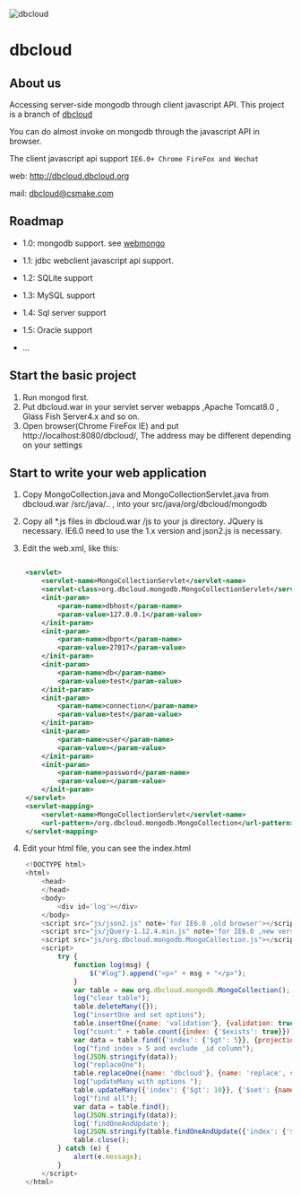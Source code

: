 ![dbcloud](https://avatars1.githubusercontent.com/u/17017373?s=460&v=4)

# dbcloud

## About us

Accessing server-side mongodb through client javascript API. This project is a branch of [dbcloud](https://github.com/csmake/dbcloud)

You can do almost invoke on mongodb through the javascript API in browser.

The client javascript api support `IE6.0+ Chrome FireFox and Wechat`

web: http://dbcloud.dbcloud.org

mail: dbcloud@csmake.com

## Roadmap

* 1.0: mongodb support. see [webmongo](https://github.com/csmake/webmongo)

* 1.1: jdbc webclient javascript api support.

* 1.2: SQLite support

* 1.3: MySQL support

* 1.4: Sql server support

* 1.5: Oracle support

* ...

## Start the basic project 

1. Run mongod first. 
2. Put dbcloud.war in your servlet server webapps ,Apache Tomcat8.0 , Glass Fish Server4.x and so on.
3. Open browser(Chrome FireFox IE) and put http://localhost:8080/dbcloud/, The address may be different depending on your settings

## Start to write your web application

1. Copy MongoCollection.java and MongoCollectionServlet.java from dbcloud.war /src/java/.. , into your src/java/org/dbcloud/mongodb

2. Copy all *.js files in dbcloud.war /js to your js directory. JQuery is necessary. IE6.0 need to use the 1.x version and json2.js is necessary.

3. Edit the web.xml, like this:

```xml

    <servlet>
        <servlet-name>MongoCollectionServlet</servlet-name>
        <servlet-class>org.dbcloud.mongodb.MongoCollectionServlet</servlet-class>
        <init-param>
            <param-name>dbhost</param-name>
            <param-value>127.0.0.1</param-value>
        </init-param>
        <init-param>
            <param-name>dbport</param-name>
            <param-value>27017</param-value>
        </init-param> 
        <init-param>
            <param-name>db</param-name>
            <param-value>test</param-value>
        </init-param>
        <init-param>
            <param-name>connection</param-name>
            <param-value>test</param-value>
        </init-param>
        <init-param>
            <param-name>user</param-name>
            <param-value></param-value>
        </init-param>
        <init-param>
            <param-name>password</param-name>
            <param-value></param-value>
        </init-param> 
    </servlet>
    <servlet-mapping>
        <servlet-name>MongoCollectionServlet</servlet-name>
        <url-pattern>/org.dbcloud.mongodb.MongoCollection</url-pattern>
    </servlet-mapping> 
```
4. Edit your html file, you can see the index.html 

```javascript
	﻿<!DOCTYPE html>
	<html>
		<head>
		</head>
		<body>
			<div id='log'></div>
		</body>
		<script src="js/json2.js" note='for IE6.0 ,old browser'></script>
		<script src="js/jQuery-1.12.4.min.js" note='for IE6.0 ,new version can use JQuery 2.x'></script>
		<script src="js/org.dbcloud.mongodb.MongoCollection.js"></script>
		<script>
			try {
				function log(msg) {
					$("#log").append("<p>" + msg + "</p>");
				}
				var table = new org.dbcloud.mongodb.MongoCollection();
				log("clear table");
				table.deleteMany({});
				log("insertOne and set options");
				table.insertOne({name: 'validation'}, {validation: true});
				log("count:" + table.count({index: {'$exists': true}}));
				var data = table.find({'index': {'$gt': 5}}, {projection: {'_id': 0}});
				log("find index > 5 and exclude _id column");
				log(JSON.stringify(data));
				log("replaceOne");
				table.replaceOne({name: 'dbcloud'}, {name: 'replace', status: 0});
				log("updateMany with options ");
				table.updateMany({'index': {'$gt': 10}}, {'$set': {name: 'updateMany', status: 100, index: 100}}, {upsert: true, validation: false});
				log("find all");
				var data = table.find();
				log(JSON.stringify(data));
				log('findOneAndUpdate');
				log(JSON.stringify(table.findOneAndUpdate({'index': {'$gt': 10}}, {'$set': {name: 'findOneAndUpdate'}, '$inc': {index: -1}})));
				table.close();
			} catch (e) {
				alert(e.message);
			}
		</script>
	</html>
```

